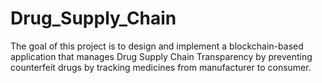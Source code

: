 # Drug_Supply_Chain
The goal of this  project is to design and implement a blockchain-based application that  manages Drug Supply Chain Transparency by preventing counterfeit drugs by tracking medicines from manufacturer to consumer.

